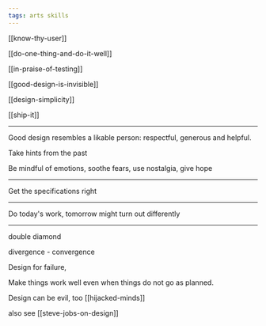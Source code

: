 ```yaml
---
tags: arts skills
--- 
```

  

[[know-thy-user]]

[[do-one-thing-and-do-it-well]]

[[in-praise-of-testing]]

[[good-design-is-invisible]]

[[design-simplicity]]

[[ship-it]]

---

Good design resembles a likable person: respectful, generous and helpful.

Take hints from the past

Be mindful of emotions, soothe fears, use nostalgia, give hope 

---

Get the specifications right


---

Do today's work, tomorrow might turn out differently  

---

double diamond 

divergence - convergence

Design for failure,

Make things work well even when things do not go as planned.

Design can be evil, too [[hijacked-minds]]

also see [[steve-jobs-on-design]]



